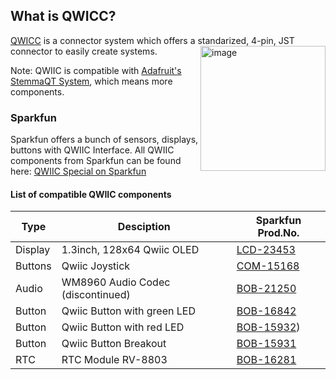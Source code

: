 ## What is QWICC?
[QWICC](https://www.sparkfun.com/qwiic) is a connector system which offers a standarized, 4-pin, JST connector
to easily create systems.
<img width="200" height="200" alt="image" align="right" src="https://github.com/user-attachments/assets/60a5cc16-b231-44aa-bbf8-3e9ddd62cb66" />

Note: QWIIC is compatible with [Adafruit's StemmaQT System](https://learn.adafruit.com/introducing-adafruit-stemma-qt/sparkfun-qwiic), which means more components.

### Sparkfun

Sparkfun offers a bunch of sensors, displays, buttons with QWIIC Interface. 
All QWIIC components from Sparkfun can be found here: 
[QWIIC Special on Sparkfun](https://www.sparkfun.com/special-categories/qwiic.html)

#### List of compatible QWIIC components
| Type | Desciption | Sparkfun Prod.No. | 
| --- | --- | --- | 
| Display | 1.3inch, 128x64 Qwiic OLED | [LCD-23453](https://www.sparkfun.com/sparkfun-qwiic-oled-1-3in-128x64.html) |
| Buttons | Qwiic Joystick | [COM-15168](https://www.sparkfun.com/sparkfun-qwiic-joystick.html) |
| Audio | WM8960 Audio Codec (discontinued) | [BOB-21250](https://www.sparkfun.com/sparkfun-audio-codec-breakout-wm8960.html) |
| Button | Qwiic Button with green LED | [BOB-16842](https://www.sparkfun.com/sparkfun-qwiic-button-green-led.html)|
| Button | Qwiic Button with red LED | [BOB-15932](https://www.sparkfun.com/sparkfun-qwiic-button-red-led.html))|
| Button | Qwiic Button Breakout | [BOB-15931](https://www.sparkfun.com/sparkfun-qwiic-button-breakout.html)|
| RTC | RTC Module RV-8803 | [BOB-16281](https://www.sparkfun.com/sparkfun-real-time-clock-module-rv-8803-qwiic.html)|


